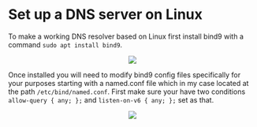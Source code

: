 # Set up a DNS server on Linux

To make a working DNS resolver based on Linux first install bind9 with a command `sudo apt install bind9`. 

<p align="center">
<img src="https://github.com/user-attachments/assets/dfc225fe-a4d8-4685-90e7-ec8f9a14cc6d">
</p>

Once installed you will need to modify bind9 config files specifically for your purposes starting with a named.conf file which in my case located at the path `/etc/bind/named.conf`. First make sure your have two conditions `allow-query { any; };` and `listen-on-v6 { any; };` set as that.

<p align="center">
<img src="https://github.com/user-attachments/assets/c1e89df0-c213-43f9-aa21-fe32ac38a694">
</p>
